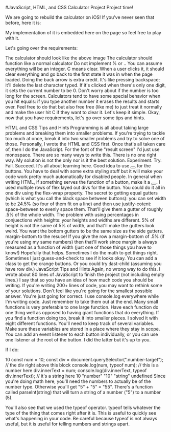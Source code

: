#JavaScript, HTML, and CSS Calculator Project
Project time!

We are going to rebuild the calculator on iOS! If you've never seen that before, here it is:


My implementation of it is embedded here on the page so feel free to play with it.

Let's going over the requirements:

The calculator should look like the above image
The calculator should function like a normal calculator
Do not implement % or .. You can assume everything will be an integer.
C means clear. When a user clicks it, it should clear everything and go back to the first state it was in when the page loaded.
Doing the back arrow is extra credit. It's like pressing backspace; it'll delete the last character typed. If it's clicked when there's only one digit, it sets the current number to be 0.
Don't worry about if the number is too long for the screen.
Calculators tend to have some special behavior when you hit equals: if you type another number it erases the results and starts over. Feel free to do that but also free free (like me) to just treat it normally and make the user hit C if they want to clear it. Let's keep it simple.
Okay, now that you have requirements, let's go over some tips and hints.

HTML and CSS Tips and Hints
Programming is all about taking large problems and breaking them into smaller problems. If you're trying to tackle too much at once, break it into two smaller problems and try to solve one of those.
Personally, I wrote the HTML and CSS first. Once that's all taken care of, then I do the JavaScript.
For the font of the "result screen" I'd just use monospace.
There are so many ways to write this. There is no one right way. My solution is not the only nor is it the best solution. Experiment. Try. Fail. Succeed. It's all about learning here.
Good idea to use <button></button> for the buttons. You have to deal with some extra styling stuff but it will make your code work pretty much automatically for disabled people. In general when writing HTML, if something serves the function of a button, make it a <button></button>.
I used multiple rows of flex layed out divs for the button. You could do it all in one div using the flex-wrap property.
The secret to getting equal gutters (which is what you call the black space between buttons): you can set width to be 24.5% (so four of them fit on a line) and then use justify-cotent: space-between to evenly space them. That'll give them a gutter of roughly .5% of the whole width. The problem with using percentages in conjuections with heights: your heights and widths are different. 5% of height is not the same of 5% of width, and that'll make the gutters look weird. You want the bottom gutters to be the same size as the side gutters. margin-bottom to the resuce! If you give the row a margin-bottom of .5% (if you're using my same numbers) then that'll work since margin is always measured as a function of width (just one of those things you have to know!) Hopefully that helps.
Sometimes I do the math to get things right. Sometimes I just guess-and-check to see if it looks okay.
You can add a class to get the orange buttons. Or you could try :last-child (assuming you have row div.)
JavaScript Tips and Hints
Again, no wrong way to do this. I wrote about 80 lines of JavaScript to finish the project (not including empty lines.) I say that so you have an idea of how much code you should be writing. If you're writing 200+ lines of code, you may want to rethink some of your solutions. Don't feel like you're going for the smallest possible answer. You're just going for correct.
I use console.log everywhere while I'm writing code. Just remember to take them out at the end.
Many small functions is very preferable to one large function. Have each function do one thing well as opposed to having giant functions that do everything. If you find a function doing too, break it into smaller pieces. I solved it with eight different functions.
You'll need to keep track of several variables. Make sure these variables are stored in a place where they stay in scope.
You can add an event listener to each button individually, or you can use one listener at the root of the button. I did the latter but it's up to you.


 If I do:

10
const num = 10;
const div = document.querySelector(".number-target"); // the div right above this block
console.log(num, typeof num); // this is a number here
div.innerText = num;
console.log(div.innerText, typeof div.innerText); // it's a string here
10 "number"
"10" "string"
undefined
Since you're doing math here, you'll need the numbers to actually be of the number type. Otherwise you'll get "5" + "5" = "55". There's a function called parseInt(string) that will turn a string of a number ("5") to a number (5).

You'll also see that we used the typeof operator. typeof tells whatever the type of the thing that comes right after it is. This is useful to quickly see what's happening in your code. Be careful because typeof is not always useful, but it is useful for telling numbers and strings apart.